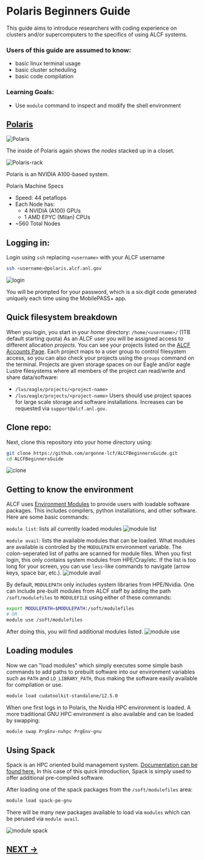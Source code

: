 # Polaris Beginners Guide

This guide aims to introduce researchers with coding experience on clusters and/or supercomputers to the specifics of using ALCF systems.

### Users of this guide are assumed to know:
* basic linux terminal usage
* basic cluster scheduling
* basic code compilation
### Learning Goals:
* Use `module` command to inspect and modify the shell environment


## [Polaris](https://www.alcf.anl.gov/polaris)

![Polaris](media/polaris.jpg)

The inside of Polaris again shows the _nodes_ stacked up in a closet.

![Polaris-rack](media/polaris1.jpg)

Polaris is an NVIDIA A100-based system.

Polaris Machine Specs
* Speed: 44 petaflops
* Each Node has:
  * 4 NVIDIA (A100) GPUs
  * 1 AMD EPYC (Milan) CPUs
* ~560 Total Nodes


## Logging in:

Login using `ssh` replacing `<username>` with your ALCF username
```bash
ssh <username>@polaris.alcf.anl.gov
```

![login](media/polaris_login.gif)

You will be prompted for your password, which is a six digit code generated uniquely each time using the MobilePASS+ app. 

## Quick filesystem breakdown

When you login, you start in your _home_ directory: `/home/<username>/` (1TB default starting quota)
As an ALCF user you will be assigned access to different allocation _projects_. You can see your projects listed on the [ALCF Accounts Page](accounts.alcf.anl.gov). Each project maps to a user group to control filesystem access, so you can also check your projects using the `groups` command on the terminal. Projects are given storage spaces on our Eagle and/or eagle Lustre filesystems where all members of the project can read/write and share data/software:
* `/lus/eagle/projects/<project-name>`
* `/lus/eagle/projects/<project-name>`
Users should use project spaces for large scale storage and software installations. Increases can be requested via `support@alcf.anl.gov`.

## Clone repo:

Next, clone this repository into your home directory using:
```bash
git clone https://github.com/argonne-lcf/ALCFBeginnersGuide.git
cd ALCFBeginnersGuide
```

![clone](media/polaris_git_clone_repo.gif)

## Getting to know the environment

ALCF uses [Environment Modules](https://modules.readthedocs.io/en/latest/index.html) to provide users with loadable software packages. This includes compilers, python installations, and other software. Here are some basic commands:

`module list`: lists all currently loaded modules
![module list](media/polaris_module_list.png)

`module avail`: lists the available modules that can be loaded. What modules are available is controled by the `MODULEPATH` environment variable. The colon-seperated list of paths are scanned for module files. When you first login, this only contains system modules from HPE/Cray/etc. If the list is too long for your screen, you can use `less`-like commands to navigate (arrow keys, space bar, etc.).
![module avail](media/polaris_module_avail_A.gif)


By default, `MODULEPATH` only includes system libraries from HPE/Nvidia. One can include pre-built modules from ALCF staff by adding the path `/soft/modulefiles` to `MODULEFILE` using either of these commands:
```bash
export MODULEPATH=$MODULEPATH:/soft/modulefiles
# OR
module use /soft/modulefiles
```

After doing this, you will find additional modules listed.
![module use](media/polaris_module_use.gif)

## Loading modules

Now we can "load modules" which simply executes some simple bash commands to add paths to prebuilt software into our environment variables such as `PATH` and `LD_LIBRARY_PATH`, thus making the software easily available for compilation or use.

```bash
module load cudatoolkit-standalone/12.5.0
```

When one first logs in to Polaris, the Nvidia HPC environment is loaded. A more traditional GNU HPC environment is also available and can be loaded by swapping:
```bash
module swap PrgEnv-nvhpc PrgEnv-gnu
```


## Using Spack
Spack is an HPC oriented build management system. [Documentation can be found here.](https://spack.readthedocs.io/en/latest/) In this case of this quick introduction, Spack is simply used to offer additional pre-compiled software.

After loading one of the spack packages from the `/soft/modulefiles` area:
```bash 
module load spack-pe-gnu
```
There will be many new packages available to load via `modules` which can be perused via `module avail`.

![module spack](media/polaris_module_spack.gif)



## [NEXT ->](00_scheduler.md)

